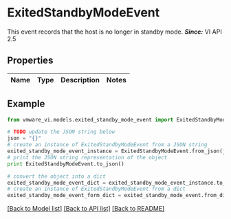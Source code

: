 # ExitedStandbyModeEvent

This event records that the host is no longer in standby mode.  ***Since:*** VI API 2.5 

## Properties
Name | Type | Description | Notes
------------ | ------------- | ------------- | -------------

## Example

```python
from vmware_vi.models.exited_standby_mode_event import ExitedStandbyModeEvent

# TODO update the JSON string below
json = "{}"
# create an instance of ExitedStandbyModeEvent from a JSON string
exited_standby_mode_event_instance = ExitedStandbyModeEvent.from_json(json)
# print the JSON string representation of the object
print ExitedStandbyModeEvent.to_json()

# convert the object into a dict
exited_standby_mode_event_dict = exited_standby_mode_event_instance.to_dict()
# create an instance of ExitedStandbyModeEvent from a dict
exited_standby_mode_event_form_dict = exited_standby_mode_event.from_dict(exited_standby_mode_event_dict)
```
[[Back to Model list]](../README.md#documentation-for-models) [[Back to API list]](../README.md#documentation-for-api-endpoints) [[Back to README]](../README.md)


